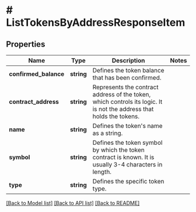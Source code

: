 # # ListTokensByAddressResponseItem

## Properties

Name | Type | Description | Notes
------------ | ------------- | ------------- | -------------
**confirmed_balance** | **string** | Defines the token balance that has been confirmed. |
**contract_address** | **string** | Represents the contract address of the token, which controls its logic. It is not the address that holds the tokens. |
**name** | **string** | Defines the token&#39;s name as a string. |
**symbol** | **string** | Defines the token symbol by which the token contract is known. It is usually 3-4 characters in length. |
**type** | **string** | Defines the specific token type. |

[[Back to Model list]](../../README.md#models) [[Back to API list]](../../README.md#endpoints) [[Back to README]](../../README.md)
